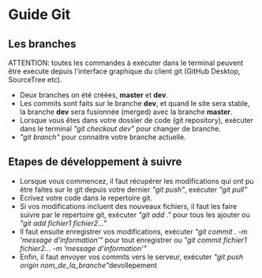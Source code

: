 # Guide Git

## Les branches

ATTENTION: toutes les commandes à exécuter dans le terminal peuvent être execute depuis l'interface graphique du client git (GitHub Desktop, SourceTree etc).

- Deux branches on été créées, <b>master</b> et <b>dev</b>.
- Les commits sont faits sur le branche <b>dev</b>, et quand le site sera stable, la branche <b>dev</b> sera fusionnée (merged) avec la branche <b>master</b>.
- Lorsque vous êtes dans votre dossier de code (git repository), exécuter dans le terminal <i>"git checkout dev"</i> pour changer de branche.
- <i>"git branch"</i> pour connaitre votre branche actuelle.

## Etapes de développement à suivre

- Lorsque vous commencez, il faut récupérer les modifications qui ont pu être faites sur le git depuis votre dernier <i>"git push"</i>, exécuter <i>"git pull"</i>
- Ecrivez votre code dans le repertoire git.
- Si vos modifications incluent des nouveaux fichiers, il faut les faire suivre par le repertoire git, exécuter <i>"git add ."</i> pour tous les ajouter ou <i>"git add fichier1 fichier2..."</i>
- Il faut ensuite enregistrer vos modifications, exécuter <i>"git commit . -m 'message d'information'"</i> pour tout enregistrer ou <i>"git commit fichier1 fichier2... -m 'message d'information'"</i>
- Enfin, il faut envoyer vos commits vers le serveur, exécuter <i>"git push origin nom_de_la_branche"</i>devollepement
